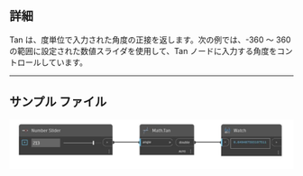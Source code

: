 ## 詳細
Tan は、度単位で入力された角度の正接を返します。次の例では、-360 ～ 360 の範囲に設定された数値スライダを使用して、Tan ノードに入力する角度をコントロールしています。
___
## サンプル ファイル

![Tan](./DSCore.Math.Tan_img.jpg)

